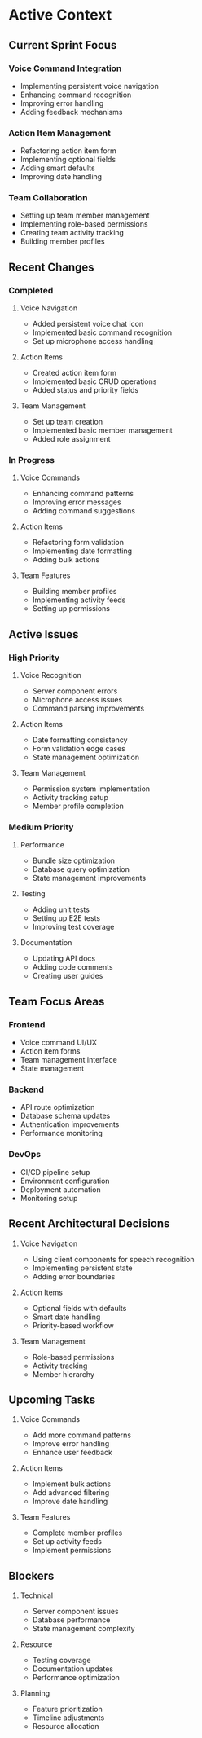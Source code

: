 # Active Context

## Current Sprint Focus
### Voice Command Integration
- Implementing persistent voice navigation
- Enhancing command recognition
- Improving error handling
- Adding feedback mechanisms

### Action Item Management
- Refactoring action item form
- Implementing optional fields
- Adding smart defaults
- Improving date handling

### Team Collaboration
- Setting up team member management
- Implementing role-based permissions
- Creating team activity tracking
- Building member profiles

## Recent Changes
### Completed
1. Voice Navigation
   - Added persistent voice chat icon
   - Implemented basic command recognition
   - Set up microphone access handling

2. Action Items
   - Created action item form
   - Implemented basic CRUD operations
   - Added status and priority fields

3. Team Management
   - Set up team creation
   - Implemented basic member management
   - Added role assignment

### In Progress
1. Voice Commands
   - Enhancing command patterns
   - Improving error messages
   - Adding command suggestions

2. Action Items
   - Refactoring form validation
   - Implementing date formatting
   - Adding bulk actions

3. Team Features
   - Building member profiles
   - Implementing activity feeds
   - Setting up permissions

## Active Issues
### High Priority
1. Voice Recognition
   - Server component errors
   - Microphone access issues
   - Command parsing improvements

2. Action Items
   - Date formatting consistency
   - Form validation edge cases
   - State management optimization

3. Team Management
   - Permission system implementation
   - Activity tracking setup
   - Member profile completion

### Medium Priority
1. Performance
   - Bundle size optimization
   - Database query optimization
   - State management improvements

2. Testing
   - Adding unit tests
   - Setting up E2E tests
   - Improving test coverage

3. Documentation
   - Updating API docs
   - Adding code comments
   - Creating user guides

## Team Focus Areas
### Frontend
- Voice command UI/UX
- Action item forms
- Team management interface
- State management

### Backend
- API route optimization
- Database schema updates
- Authentication improvements
- Performance monitoring

### DevOps
- CI/CD pipeline setup
- Environment configuration
- Deployment automation
- Monitoring setup

## Recent Architectural Decisions
1. Voice Navigation
   - Using client components for speech recognition
   - Implementing persistent state
   - Adding error boundaries

2. Action Items
   - Optional fields with defaults
   - Smart date handling
   - Priority-based workflow

3. Team Management
   - Role-based permissions
   - Activity tracking
   - Member hierarchy

## Upcoming Tasks
1. Voice Commands
   - Add more command patterns
   - Improve error handling
   - Enhance user feedback

2. Action Items
   - Implement bulk actions
   - Add advanced filtering
   - Improve date handling

3. Team Features
   - Complete member profiles
   - Set up activity feeds
   - Implement permissions

## Blockers
1. Technical
   - Server component issues
   - Database performance
   - State management complexity

2. Resource
   - Testing coverage
   - Documentation updates
   - Performance optimization

3. Planning
   - Feature prioritization
   - Timeline adjustments
   - Resource allocation

